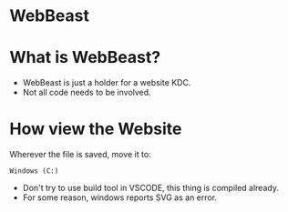# WebBeast

# What is WebBeast?
* WebBeast is just a holder for a website KDC.
* Not all code needs to be involved.

# How view the Website
Wherever the file is saved, move it to:
```
Windows (C:)
```
* Don't try to use build tool in VSCODE, this thing is compiled already.
* For some reason, windows reports SVG as an error.
